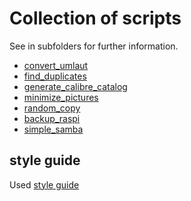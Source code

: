 # Collection of scripts

See in subfolders for further information.

+ [convert_umlaut](convert_umlaut/README.md)
+ [find_duplicates](find_duplicates/README.md)
+ [generate_calibre_catalog](generate_calibre_catalog/README.md)
+ [minimize_pictures](minimize_pictures/README.md)
+ [random_copy](random_copy/README.md)
+ [backup_raspi](backup_raspi/README.md)
+ [simple_samba](simple_samba/README.md)

## style guide
Used [style guide](https://google.github.io/styleguide/shell.xml)
